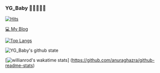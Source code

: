 ### YG_Baby 👩‍💻🙆‍♂️👋 
[![Hits](https://hits.seeyoufarm.com/api/count/incr/badge.svg?url=https%3A%2F%2Fgithub.com%2Fgjbae1212%2Fhit-counter&count_bg=%233B3862&title_bg=%23D93A7C&icon=visualstudiocode.svg&icon_color=%23FFFFFF&title=Visit&edge_flat=false)](https://hits.seeyoufarm.com)

[💻 My Blog](https://qmakzl.github.io/)

[![Top Langs](https://github-readme-stats.vercel.app/api/top-langs/?username=qmakzl&layout=compact&theme=radical)](https://github.com/anuraghazra/github-readme-stats)

![YG_Baby's github state](https://github-readme-stats.vercel.app/api?username=qmakzl&show_icons=true&theme=radical)

[![willianrod's wakatime stats](https://github-readme-stats.vercel.app/api/wakatime?username=qmakzl&layout=compact&theme=radical)]
(https://github.com/anuraghazra/github-readme-stats)
